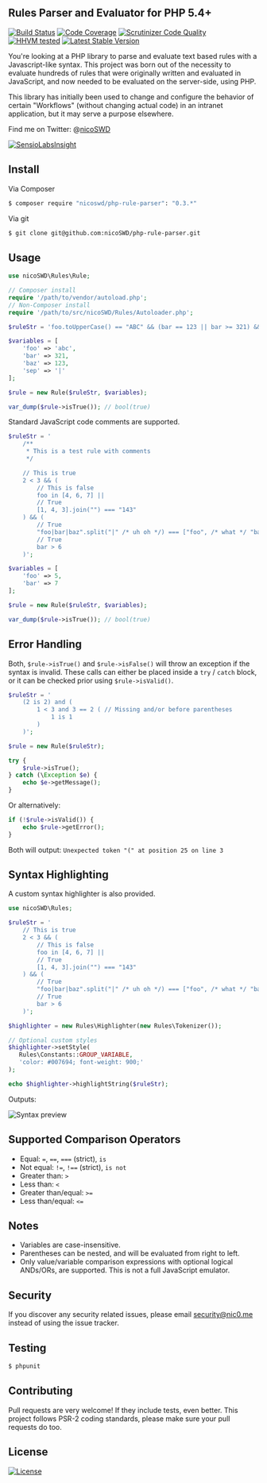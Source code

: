 ## Rules Parser and Evaluator for PHP 5.4+

[![Build Status](https://scrutinizer-ci.com/g/nicoSWD/php-rule-parser/badges/build.png?b=master)](https://travis-ci.org/nicoSWD/php-rule-parser) [![Code Coverage](https://scrutinizer-ci.com/g/nicoSWD/php-rule-parser/badges/coverage.png?b=master)](https://scrutinizer-ci.com/g/nicoSWD/php-rule-parser/?branch=master) [![Scrutinizer Code Quality](https://img.shields.io/scrutinizer/g/nicoswd/php-rule-parser.svg?b=master)](https://scrutinizer-ci.com/g/nicoSWD/php-rule-parser/?branch=master) [![HHVM tested](https://img.shields.io/hhvm/nicoswd/php-rule-parser.svg)](https://travis-ci.org/nicoSWD/php-rule-parser) [![Latest Stable Version](https://img.shields.io/packagist/v/nicoswd/php-rule-parser.svg)](https://packagist.org/packages/nicoswd/php-rule-parser)

You're looking at a PHP library to parse and evaluate text based rules with a Javascript-like syntax. This project was born out of the necessity to evaluate hundreds of rules that were originally written and evaluated in JavaScript, and now needed to be evaluated on the server-side, using PHP.

This library has initially been used to change and configure the behavior of certain "Workflows" (without changing actual code) in an intranet application, but it may serve a purpose elsewhere.


Find me on Twitter: @[nicoSWD](https://twitter.com/nicoSWD)

[![SensioLabsInsight](https://insight.sensiolabs.com/projects/67203389-970c-419c-9430-a7f9a005bd94/big.png)](https://insight.sensiolabs.com/projects/67203389-970c-419c-9430-a7f9a005bd94)

## Install

Via Composer

``` bash
$ composer require "nicoswd/php-rule-parser": "0.3.*"
```

Via git
``` bash
$ git clone git@github.com:nicoSWD/php-rule-parser.git
```


## Usage

```php
use nicoSWD\Rules\Rule;

// Composer install
require '/path/to/vendor/autoload.php';
// Non-Composer install
require '/path/to/src/nicoSWD/Rules/Autoloader.php';

$ruleStr = 'foo.toUpperCase() == "ABC" && (bar == 123 || bar >= 321) && foo in ["abc", "def", "ghi"]';

$variables = [
    'foo' => 'abc',
    'bar' => 321,
    'baz' => 123,
    'sep' => '|'
];

$rule = new Rule($ruleStr, $variables);

var_dump($rule->isTrue()); // bool(true)
```

Standard JavaScript code comments are supported.

```php
$ruleStr = '
    /**
     * This is a test rule with comments
     */

    // This is true
    2 < 3 && (
        // This is false
        foo in [4, 6, 7] ||
        // True
        [1, 4, 3].join("") === "143"
    ) && (
        // True
        "foo|bar|baz".split("|" /* uh oh */) === ["foo", /* what */ "bar", "baz"] &&
        // True
        bar > 6
    )';

$variables = [
    'foo' => 5,
    'bar' => 7
];

$rule = new Rule($ruleStr, $variables);

var_dump($rule->isTrue()); // bool(true)
```

## Error Handling
Both, `$rule->isTrue()` and `$rule->isFalse()` will throw an exception if the syntax is invalid. These calls can either be placed inside a `try` / `catch` block, or it can be checked prior using `$rule->isValid()`.

```php
$ruleStr = '
    (2 is 2) and (
        1 < 3 and 3 == 2 ( // Missing and/or before parentheses
            1 is 1
        )
    )';

$rule = new Rule($ruleStr);

try {
    $rule->isTrue();
} catch (\Exception $e) {
    echo $e->getMessage();
}
```

Or alternatively:

```php
if (!$rule->isValid()) {
    echo $rule->getError();
}
```

Both will output: `Unexpected token "(" at position 25 on line 3`

## Syntax Highlighting
 
A custom syntax highlighter is also provided.

```php
use nicoSWD\Rules;

$ruleStr = '
    // This is true
    2 < 3 && (
        // This is false
        foo in [4, 6, 7] ||
        // True
        [1, 4, 3].join("") === "143"
    ) && (
        // True
        "foo|bar|baz".split("|" /* uh oh */) === ["foo", /* what */ "bar", "baz"] &&
        // True
        bar > 6
    )';

$highlighter = new Rules\Highlighter(new Rules\Tokenizer());

// Optional custom styles
$highlighter->setStyle(
   Rules\Constants::GROUP_VARIABLE,
   'color: #007694; font-weight: 900;'
);

echo $highlighter->highlightString($ruleStr);
```

Outputs:

![Syntax preview](https://s3.amazonaws.com/f.cl.ly/items/0y1b0s0J2v2v1u3O1F3M/Screen%20Shot%202015-08-05%20at%2012.15.21.png)

## Supported Comparison Operators
- Equal: `=`, `==`, `===` (strict), `is`
- Not equal: `!=`, `!==` (strict), `is not`
- Greater than: `>`
- Less than: `<`
- Greater than/equal: `>=`
- Less than/equal: `<=`

## Notes
- Variables are case-insensitive.
- Parentheses can be nested, and will be evaluated from right to left.
- Only value/variable comparison expressions with optional logical ANDs/ORs, are supported. This is not a full JavaScript emulator.

## Security

If you discover any security related issues, please email security@nic0.me instead of using the issue tracker.

## Testing

``` bash
$ phpunit
```

## Contributing
Pull requests are very welcome! If they include tests, even better. This project follows PSR-2 coding standards, please make sure your pull requests do too.

## License

[![License](https://img.shields.io/packagist/l/nicoSWD/php-rule-parser.svg)](https://packagist.org/packages/nicoswd/php-rules-parser)
